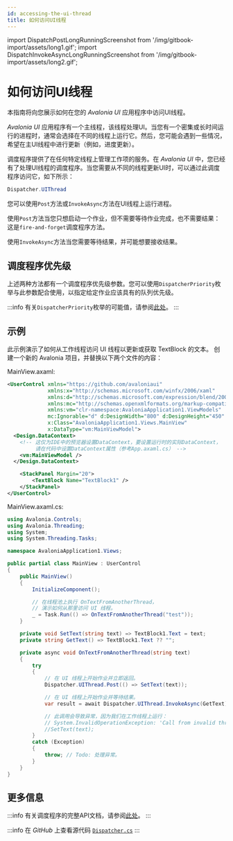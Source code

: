 ```yaml
---
id: accessing-the-ui-thread
title: 如何访问UI线程
---
```


import DispatchPostLongRunningScreenshot from '/img/gitbook-import/assets/long1.gif';
import DispatchInvokeAsyncLongRunningScreenshot from '/img/gitbook-import/assets/long2.gif';

# 如何访问UI线程

本指南将向您展示如何在您的 _Avalonia UI_ 应用程序中访问UI线程。

_Avalonia UI_ 应用程序有一个主线程，该线程处理UI。当您有一个密集或长时间运行的进程时，通常会选择在不同的线程上运行它。然后，您可能会遇到一些情况，希望在主UI线程中进行更新（例如，进度更新）。

调度程序提供了在任何特定线程上管理工作项的服务。在 _Avalonia UI_ 中，您已经有了处理UI线程的调度程序。当您需要从不同的线程更新UI时，可以通过此调度程序访问它，如下所示：

```csharp
Dispatcher.UIThread
```

您可以使用`Post`方法或`InvokeAsync`方法在UI线程上运行进程。

使用`Post`方法当您只想启动一个作业，但不需要等待作业完成，也不需要结果：这是`fire-and-forget`调度程序方法。

使用`InvokeAsync`方法当您需要等待结果，并可能想要接收结果。

## 调度程序优先级

上述两种方法都有一个调度程序优先级参数。您可以使用`DispatcherPriority`枚举与此参数配合使用，以指定给定作业应该具有的队列优先级。

:::info
有关`DispatcherPriority`枚举的可能值，请参阅[此处](http://reference.avaloniaui.net/api/Avalonia.Threading/DispatcherPriority/)。
:::

## 示例

此示例演示了如何从工作线程访问 UI 线程以更新或获取 TextBlock 的文本。
创建一个新的 Avalonia 项目，并替换以下两个文件的内容：

MainView.axaml:
```xml title='XAML'
<UserControl xmlns="https://github.com/avaloniaui"
             xmlns:x="http://schemas.microsoft.com/winfx/2006/xaml"
             xmlns:d="http://schemas.microsoft.com/expression/blend/2008"
             xmlns:mc="http://schemas.openxmlformats.org/markup-compatibility/2006"
             xmlns:vm="clr-namespace:AvaloniaApplication1.ViewModels"
             mc:Ignorable="d" d:DesignWidth="800" d:DesignHeight="450"
             x:Class="AvaloniaApplication1.Views.MainView"
             x:DataType="vm:MainViewModel">
  <Design.DataContext>
    <!-- 这仅为IDE中的预览器设置DataContext，要设置运行时的实际DataContext，
         请在代码中设置DataContext属性（参考App.axaml.cs） -->
    <vm:MainViewModel />
  </Design.DataContext>

	<StackPanel Margin="20">
		<TextBlock Name="TextBlock1" />
	</StackPanel>
</UserControl>
```


MainView.axaml.cs:
```csharp title='MainView C#'
using Avalonia.Controls;
using Avalonia.Threading;
using System;
using System.Threading.Tasks;

namespace AvaloniaApplication1.Views;

public partial class MainView : UserControl
{
    public MainView()
    {
        InitializeComponent();

        // 在线程池上执行 OnTextFromAnotherThread，
        // 演示如何从那里访问 UI 线程。
        _ = Task.Run(() => OnTextFromAnotherThread("test"));
    }

    private void SetText(string text) => TextBlock1.Text = text;
    private string GetText() => TextBlock1.Text ?? "";

    private async void OnTextFromAnotherThread(string text)
    {
        try
        {
            // 在 UI 线程上开始作业并立即返回。
            Dispatcher.UIThread.Post(() => SetText(text));

            // 在 UI 线程上开始作业并等待结果。
            var result = await Dispatcher.UIThread.InvokeAsync(GetText);

            // 此调用会导致异常，因为我们在工作线程上运行：
            // System.InvalidOperationException: 'Call from invalid thread'
            //SetText(text);
        }
        catch (Exception)
        {
            throw; // Todo: 处理异常。
        }
    }
}

```

## 更多信息

:::info
有关调度程序的完整API文档，请参阅[此处](http://reference.avaloniaui.net/api/Avalonia.Threading/Dispatcher/)。
:::

:::info
在 _GitHub_ 上查看源代码 [`Dispatcher.cs`](https://github.com/AvaloniaUI/Avalonia/blob/master/src/Avalonia.Base/Threading/Dispatcher.cs)
:::
